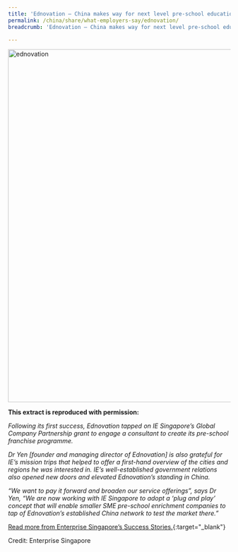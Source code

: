 ```yaml
---
title: 'Ednovation – China makes way for next level pre-school education'
permalink: /china/share/what-employers-say/ednovation/
breadcrumb: 'Ednovation – China makes way for next level pre-school education'

---
```



<img src="\images\china-employers\ednovation.jpg" alt="ednovation" style="width:800px;" />

**This extract is reproduced with permission:**

*Following its first success, Ednovation tapped on IE Singapore’s Global Company Partnership grant to engage a consultant to create its pre-school franchise programme.*

*Dr Yen [founder and managing director of Ednovation] is also grateful for IE’s mission trips that helped to offer a first-hand overview of the cities and regions he was interested in. IE’s well-established government relations also opened new doors and elevated Ednovation’s standing in China.*

*“We want to pay it forward and broaden our service offerings”, says Dr Yen, “We are now working with IE Singapore to adopt a ‘plug and play’ concept that will enable smaller SME pre-school enrichment companies to tap of Ednovation’s established China network to test the market there.”*

[Read more from Enterprise Singapore’s Success Stories.](https://ie.enterprisesg.gov.sg/Venture-Overseas/Browse-By-Market/Asia-Pacific/China/Success-Stories/cs/Success-Stories/China-makes-way-for-next-level-preschool-education){:target="_blank"}

Credit: Enterprise Singapore